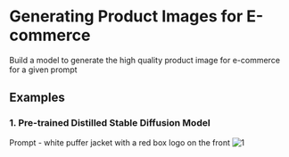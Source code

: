 # Generating Product Images for E-commerce
Build a model to generate the high quality product image for e-commerce for a given prompt

## Examples
### 1. Pre-trained Distilled Stable Diffusion Model

Prompt - white puffer jacket with a red box logo on the front 
![1](https://github.com/ponderbot-analytics/GPIFE/assets/163169121/84420e4e-ab01-47ca-adf4-92c2260d0b22)

